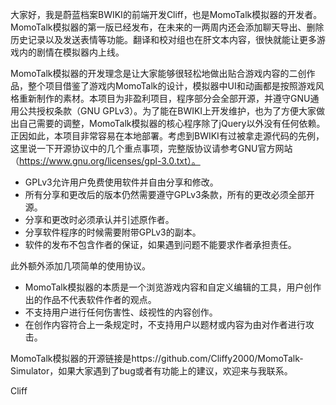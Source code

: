 大家好，我是蔚蓝档案BWIKI的前端开发Cliff，也是MomoTalk模拟器的开发者。MomoTalk模拟器的第一版已经发布，在未来的一两周内还会添加聊天导出、删除历史记录以及发送表情等功能。翻译和校对组也在肝文本内容，很快就能让更多游戏内的剧情在模拟器内上线。



MomoTalk模拟器的开发理念是让大家能够很轻松地做出贴合游戏内容的二创作品，整个项目借鉴了游戏内MomoTalk的设计，模拟器中UI和动画都是按照游戏风格重新制作的素材。本项目为非盈利项目，程序部分会全部开源，并遵守GNU通用公共授权条款（GNU GPLv3）。为了能在BWIKI上开发维护，也为了方便大家做出自己需要的调整，MomoTalk模拟器的核心程序除了jQuery以外没有任何依赖。正因如此，本项目非常容易在本地部署。考虑到BWIKI有过被拿走源代码的先例，这里说一下开源协议中的几个重点事项，完整版协议请参考GNU官方网站（https://www.gnu.org/licenses/gpl-3.0.txt）。

- GPLv3允许用户免费使用软件并自由分享和修改。
- 所有分享和更改后的版本仍然需要遵守GPLv3条款，所有的更改必须全部开源。
- 分享和更改时必须承认并引述原作者。
- 分享软件程序的时候需要附带GPLv3的副本。
- 软件的发布不包含作者的保证，如果遇到问题不能要求作者承担责任。



此外额外添加几项简单的使用协议。

- MomoTalk模拟器的本质是一个浏览游戏内容和自定义编辑的工具，用户创作出的作品不代表软件作者的观点。
- 不支持用户进行任何伤害性、歧视性的内容创作。
- 在创作内容符合上一条规定时，不支持用户以题材或内容为由对作者进行攻击。



MomoTalk模拟器的开源链接是https://github.com/Cliffy2000/MomoTalk-Simulator，如果大家遇到了bug或者有功能上的建议，欢迎来与我联系。



Cliff